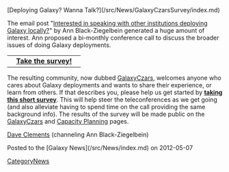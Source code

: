 <div class='newsItemHeader'>[Deploying Galaxy? Wanna Talk?](/src/News/GalaxyCzarsSurvey/index.md)</div>

The email post "[Interested in speaking with other institutions deploying Galaxy locally?](http://dev.list.galaxyproject.org/Interested-in-speaking-with-other-institutions-deploying-Galaxy-locally-td4593471.html)" by Ann Black-Ziegelbein generated a huge amount of interest.  Ann proposed a bi-monthly conference call to discuss the broader issues of doing Galaxy deployments.  

<div class='right'>
<table>
  <tr>
    <td> &nbsp;&nbsp;&nbsp;<strong><a href='https://docs.google.com/spreadsheet/viewform?formkey=dGJZcmxEWDQ3aERPNmlBaDl1eHVsQ3c6MQ'>Take the survey!</a></strong>&nbsp;&nbsp;&nbsp; </td>
  </tr>
</table>

</div>

The resulting community, now dubbed [GalaxyCzars](/src/Community/GalaxyCzars/index.md), welcomes anyone who cares about Galaxy deployments and wants to share their experience, or learn from others.  If that describes you, please help us get started by **[taking this short survey](https://docs.google.com/spreadsheet/viewform?formkey=dGJZcmxEWDQ3aERPNmlBaDl1eHVsQ3c6MQ)**.  This will help steer the teleconferences as we get going (and also alleviate having to spend time on the call providing the same background info).  The results of the survey will be made public on the [GalaxyCzars](/src/Community/GalaxyCzars/index.md) and [Capacity Planning](/src/Admin/CapacityPlanning/index.md) pages.

[Dave Clements](/src/DaveClements/index.md) (channeling Ann Black-Ziegelbein)

<div class='newsItemFooter'>Posted to the [Galaxy News](/src/News/index.md) on 2012-05-07</div>

[CategoryNews](/src/CategoryNews/index.md)
